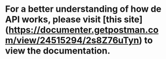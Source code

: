 # For a better understanding of how de API works, please visit [this site] (https://documenter.getpostman.com/view/24515294/2s8Z76uTyn) to view the documentation.